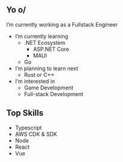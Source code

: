 ## Yo o/
<!-- I am too bored to write a bio rn XD -->
I’m currently working as a Fullstack Engineer
- I’m currently learning
  - .NET Ecosystem
    - ASP.NET Core
    - MAUI
  - Go
- I’m planning to learn next
  - Rust or C++
- I’m interested in
  - Game Development
  - Full-stack Development

  

## Top Skills
- Typescript
- AWS CDK & SDK
- Node
- React
- Vue
